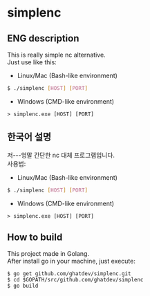 # simplenc
## ENG description
This is really simple nc alternative.  
Just use like this:
- Linux/Mac (Bash-like environment)
```bash
$ ./simplenc [HOST] [PORT]
```
- Windows (CMD-like environment)
```
> simplenc.exe [HOST] [PORT]
```
  
## 한국어 설명
저---엉말 간단한 nc 대체 프로그램입니다.  
사용법:
- Linux/Mac (Bash-like environment)
```bash
$ ./simplenc [HOST] [PORT]
```
- Windows (CMD-like environment)
```
> simplenc.exe [HOST] [PORT]
```

## How to build
This project made in Golang.  
After install go in your machine, just execute:  
```
$ go get github.com/ghatdev/simplenc.git
$ cd $GOPATH/src/github.com/ghatdev/simplenc
$ go build
```

